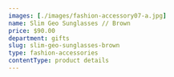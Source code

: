```yaml
---
images: [./images/fashion-accessory07-a.jpg]
name: Slim Geo Sunglasses // Brown
price: $90.00
department: gifts
slug: slim-geo-sunglasses-brown
type: fashion-accessories
contentType: product details
---
```

